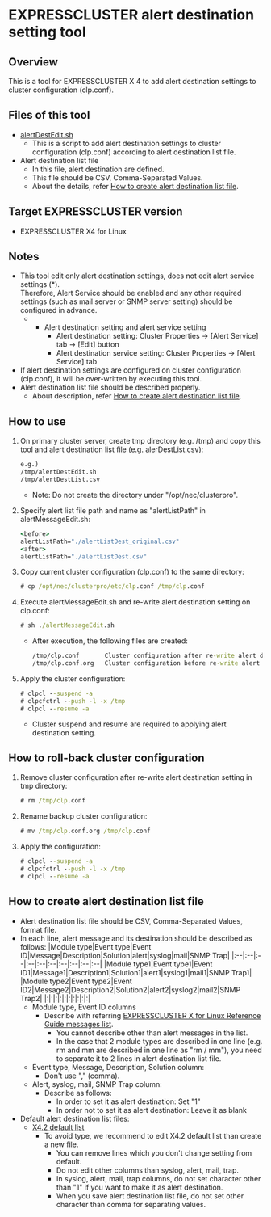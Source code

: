 # EXPRESSCLUSTER alert destination setting tool
## Overview
This is a tool for EXPRESSCLUSTER X 4 to add alert destination settings to cluster configuration (clp.conf).

## Files of this tool
- [alertDestEdit.sh](https://github.com/EXPRESSCLUSTER/AlertMessages/blob/main/script/alertDestEdit.sh)
	- This is a script to add alert destination settings to cluster configuration (clp.conf) according to alert destination list file.
- Alert destination list file
	- In this file, alert destination are defined.
	- This file should be CSV, Comma-Separated Values.
	- About the details, refer [How to create alert destination list file](https://github.com/EXPRESSCLUSTER/AlertMessages/new/main#how-to-create-alert-destination-list-file).

## Target EXPRESSCLUSTER version
- EXPRESSCLUSTER X4 for Linux

## Notes
- This tool edit only alert destination settings, does not edit alert service settings (*).  
	Therefore, Alert Service should be enabled and any other required settings (such as mail server or SNMP server setting) should be configured in advance.
	- * Alert destination setting and alert service setting
		- Alert destination setting: Cluster Properties -> [Alert Service] tab -> [Edit] button
		- Alert destination service setting: Cluster Properties -> [Alert Service] tab
- If alert destination settings are configured on cluster configuration (clp.conf), it will be over-written by executing this tool.
- Alert destination list file should be described properly.
	- About description, refer [How to create alert destination list file](https://github.com/EXPRESSCLUSTER/AlertMessages/new/main#how-to-create-alert-destination-list-file).

## How to use
1. On primary cluster server, create tmp directory (e.g. /tmp) and copy this tool and alert destination list file (e.g. alerDestList.csv):
	```bat
	e.g.)
	/tmp/alertDestEdit.sh
	/tmp/alertDestList.csv
	```
	- Note: Do not create the directory under "/opt/nec/clusterpro".

1. Specify alert list file path and name as "alertListPath" in alertMessageEdit.sh:
	```bat
	<before>
	alertListPath="./alertListDest_original.csv"
	<after>
	alertListPath="./alertListDest.csv"
	```
1. Copy current cluster configuration (clp.conf) to the same directory:
	```bat
	# cp /opt/nec/clusterpro/etc/clp.conf /tmp/clp.conf
	```
1. Execute alertMessageEdit.sh and re-write alert destination setting on clp.conf:  
	```bat
	# sh ./alertMessageEdit.sh
	```
	- After execution, the following files are created:
		```bat
		/tmp/clp.conf		Cluster configuration after re-write alert destination setting
		/tmp/clp.conf.org	Cluster configuration before re-write alert destination setting (Backup)
		```
1. Apply the cluster configuration:
	```bat
	# clpcl --suspend -a
	# clpcfctrl --push -l -x /tmp
	# clpcl --resume -a
	```
	- Cluster suspend and resume are required to applying alert destination setting.

## How to roll-back cluster configuration
1. Remove cluster configuration after re-write alert destination setting in tmp directory:
	```bat
	# rm /tmp/clp.conf
	```
1. Rename backup cluster configuration:
	```bat
	# mv /tmp/clp.conf.org /tmp/clp.conf
	```
1. Apply the configuration:
	```bat
	# clpcl --suspend -a
	# clpcfctrl --push -l -x /tmp
	# clpcl --resume -a
	```
## How to create alert destination list file
- Alert destination list file should be CSV, Comma-Separated Values, format file.
- In each line, alert message and its destination should be described as follows:
	|Module type|Event type|Event ID|Message|Description|Solution|alert|syslog|mail|SNMP Trap|
	|:--|:--|:--|:--|:--|:--|:--|:--|:--|:--|
	|Module type1|Event type1|Event ID1|Message1|Description1|Solution1|alert1|syslog1|mail1|SNMP Trap1|
	|Module type2|Event type2|Event ID2|Message2|Description2|Solution2|alert2|syslog2|mail2|SNMP Trap2|
	|:|:|:|:|:|:|:|:|:|:|
	- Module type, Event ID columns
		- Describe with referring [EXPRESSCLUSTER X for Linux Reference Guide messages list](https://docs.nec.co.jp/sites/default/files/minisite/static/09fe37c6-42ac-47c2-a2a9-93b4b24cc229/ecx_x42_linux_en/L42_RG_EN/L_RG_10.html#messages-reported-by-syslog-alert-mail-and-snmp-trap).
			- You cannot describe other than alert messages in the list.
			- In the case that 2 module types are described in one line (e.g. rm and mm are described in one line as "rm / mm"), you need to separate it to 2 lines in alert destination list file.
	- Event type, Message, Description, Solution column:
		- Don't use "," (comma).
	- Alert, syslog, mail, SNMP Trap column:
		- Describe as follows:
			- In order to set it as alert destination: Set "1"
			- In order not to set it as alert destination: Leave it as blank
- Default alert destination list files:
	- [X4.2 default list](https://github.com/EXPRESSCLUSTER/AlertMessages/blob/main/csv/X42_alertDestList_org.csv)
		- To avoid type, we recommend to edit X4.2 default list than create a new file.
			- You can remove lines which you don't change setting from default.
			- Do not edit other columns than syslog, alert, mail, trap.
			- In syslog, alert, mail, trap columns, do not set character other than "1" if you want to make it as alert destination.
			- When you save alert destination list file, do not set other character than comma for separating values.

